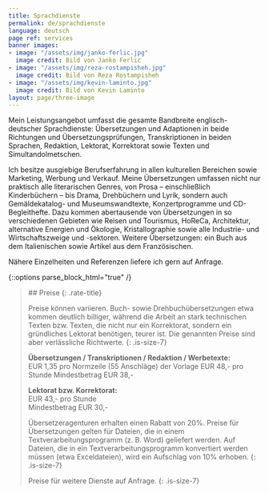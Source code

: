 ```yaml
---
title: Sprachdienste
permalink: de/sprachdienste
language: deutsch
page ref: services
banner images:
- image: "/assets/img/janko-ferlic.jpg"
  image credit: Bild von Janko Ferlic
- image: "/assets/img/reza-rostampisheh.jpg"
  image credit: Bild von Reza Rostampisheh
- image: "/assets/img/kevin-laminto.jpg"
  image credit: Bild von Kevin Laminto
layout: page/three-image
---
```


Mein Leistungsangebot umfasst die gesamte Bandbreite englisch-deutscher Sprachdienste: Übersetzungen und Adaptionen in beide Richtungen und Übersetzungsprüfungen, Transkriptionen in beiden Sprachen, Redaktion, Lektorat, Korrektorat sowie Texten und Simultandolmetschen.

Ich besitze ausgiebige Berufserfahrung in allen kulturellen Bereichen sowie Marketing, Werbung und Verkauf. Meine Übersetzungen umfassen nicht nur praktisch alle literarischen Genres, von Prosa – einschließlich Kinderbüchern – bis Drama, Drehbüchern und Lyrik, sondern auch Gemäldekatalog- und Museumswandtexte, Konzertprogramme und CD-Begleithefte. Dazu kommen abertausende von Übersetzungen in so verschiedenen Gebieten wie Reisen und Tourismus, HoReCa, Architektur, alternative Energien und Ökologie, Kristallographie sowie alle Industrie- und Wirtschaftszweige und -sektoren. Weitere Übersetzungen: ein Buch aus dem Italienischen sowie Artikel aus dem Französischen.

Nähere Einzelheiten und Referenzen liefere ich gern auf Anfrage.

{::options parse_block_html="true" /}

<blockquote>
## Preise
{: .rate-title}

Preise können variieren. Buch- sowie Drehbuchübersetzungen etwa kommen deutlich billiger, während die Arbeit an stark technischen Texten bzw. Texten, die nicht nur ein Korrektorat, sondern ein gründliches Lektorat benötigen, teurer ist. Die genannten Preise sind aber verlässliche Richtwerte.
{: .is-size-7}

**Übersetzungen / Transkriptionen / Redaktion / Werbetexte:**<br>EUR 1,35 pro Normzeile (55 Anschläge) der Vorlage
EUR 48,- pro Stunde
Mindestbetrag EUR 38,-

**Lektorat bzw. Korrektorat:**<br>EUR 43,- pro Stunde<br>Mindestbetrag EUR 30,-

Übersetzeragenturen erhalten einen Rabatt von 20%. Preise für Übersetzungen gelten für Dateien, die in einem Textverarbeitungsprogramm (z. B. Word) geliefert werden. Auf Dateien, die in ein Textverarbeitungsprogramm konvertiert werden müssen (etwa Exceldateien), wird ein Aufschlag von 10% erhoben.
{: .is-size-7}

Preise für weitere Dienste auf Anfrage.
{: .is-size-7}

</blockquote>
